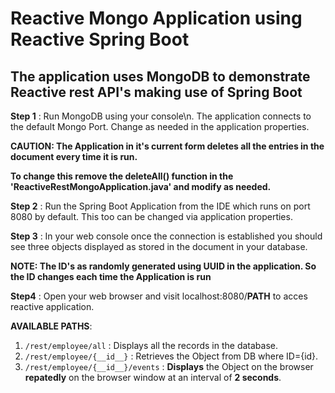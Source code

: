 # Reactive Mongo Application using Reactive Spring Boot

## The application uses MongoDB to demonstrate Reactive rest API's making use of Spring Boot

**Step 1** : Run MongoDB using your console\n. The application connects to the default Mongo Port.
Change as needed in the application properties.

**CAUTION: The Application in it's current form deletes all the entries in the document every time it is run.**

**To change this remove the deleteAll() function in the 'ReactiveRestMongoApplication.java' and modify as needed.**

**Step 2** : Run the Spring Boot Application from the IDE which runs on port 8080 by default. This too can be changed via application properties.

**Step 3** : In your web console once the connection is established you should see three objects displayed as stored in the document in your database.

**NOTE: The ID's as randomly generated using UUID in the application. So the ID changes each time the Application is run**

**Step4** : Open your web browser and visit localhost:8080/__PATH__ to acces reactive application.

__AVAILABLE PATHS__:
1. `/rest/employee/all` : Displays all the records in the database.
2. `/rest/employee/{__id__}` : Retrieves the Object from DB where ID={id}.
3. `/rest/employee/{__id__}/events` : **Displays** the Object on the browser **repatedly** on the browser window at an interval of **2 seconds**.
